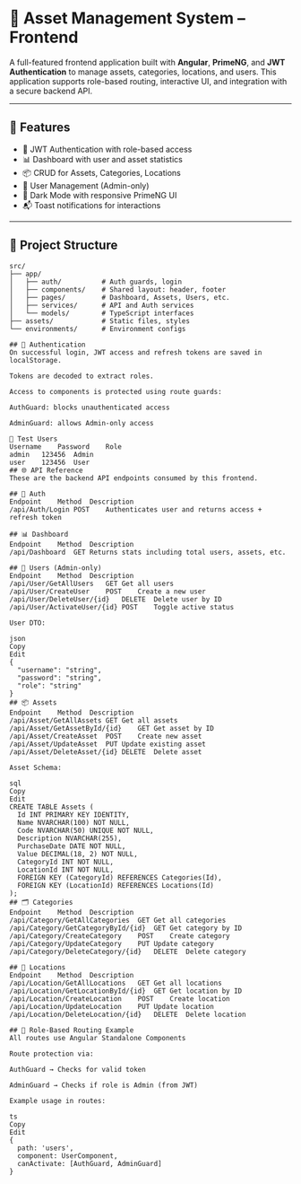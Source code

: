 # 🏢 Asset Management System – Frontend

A full-featured frontend application built with **Angular**, **PrimeNG**, and **JWT Authentication** to manage assets, categories, locations, and users. This application supports role-based routing, interactive UI, and integration with a secure backend API.

---

## 🚀 Features

- 🔐 JWT Authentication with role-based access
- 📊 Dashboard with user and asset statistics
- 📦 CRUD for Assets, Categories, Locations
- 👥 User Management (Admin-only)
- 🌙 Dark Mode with responsive PrimeNG UI
- 📬 Toast notifications for interactions


---

## 📁 Project Structure


```text
src/
├── app/
│   ├── auth/          # Auth guards, login
│   ├── components/    # Shared layout: header, footer
│   ├── pages/         # Dashboard, Assets, Users, etc.
│   ├── services/      # API and Auth services
│   └── models/        # TypeScript interfaces
├── assets/            # Static files, styles
└── environments/      # Environment configs

## 🔐 Authentication
On successful login, JWT access and refresh tokens are saved in localStorage.

Tokens are decoded to extract roles.

Access to components is protected using route guards:

AuthGuard: blocks unauthenticated access

AdminGuard: allows Admin-only access

🧪 Test Users
Username	Password	Role
admin	123456	Admin
user	123456	User
## 🌐 API Reference
These are the backend API endpoints consumed by this frontend.

## 🔐 Auth
Endpoint	Method	Description
/api/Auth/Login	POST	Authenticates user and returns access + refresh token

## 📊 Dashboard
Endpoint	Method	Description
/api/Dashboard	GET	Returns stats including total users, assets, etc.

## 🧑 Users (Admin-only)
Endpoint	Method	Description
/api/User/GetAllUsers	GET	Get all users
/api/User/CreateUser	POST	Create a new user
/api/User/DeleteUser/{id}	DELETE	Delete user by ID
/api/User/ActivateUser/{id}	POST	Toggle active status

User DTO:

json
Copy
Edit
{
  "username": "string",
  "password": "string",
  "role": "string"
}
## 📦 Assets
Endpoint	Method	Description
/api/Asset/GetAllAssets	GET	Get all assets
/api/Asset/GetAssetById/{id}	GET	Get asset by ID
/api/Asset/CreateAsset	POST	Create new asset
/api/Asset/UpdateAsset	PUT	Update existing asset
/api/Asset/DeleteAsset/{id}	DELETE	Delete asset

Asset Schema:

sql
Copy
Edit
CREATE TABLE Assets (
  Id INT PRIMARY KEY IDENTITY,
  Name NVARCHAR(100) NOT NULL,
  Code NVARCHAR(50) UNIQUE NOT NULL,
  Description NVARCHAR(255),
  PurchaseDate DATE NOT NULL,
  Value DECIMAL(18, 2) NOT NULL,
  CategoryId INT NOT NULL,
  LocationId INT NOT NULL,
  FOREIGN KEY (CategoryId) REFERENCES Categories(Id),
  FOREIGN KEY (LocationId) REFERENCES Locations(Id)
);
## 🗂️ Categories
Endpoint	Method	Description
/api/Category/GetAllCategories	GET	Get all categories
/api/Category/GetCategoryById/{id}	GET	Get category by ID
/api/Category/CreateCategory	POST	Create category
/api/Category/UpdateCategory	PUT	Update category
/api/Category/DeleteCategory/{id}	DELETE	Delete category

## 📍 Locations
Endpoint	Method	Description
/api/Location/GetAllLocations	GET	Get all locations
/api/Location/GetLocationById/{id}	GET	Get location by ID
/api/Location/CreateLocation	POST	Create location
/api/Location/UpdateLocation	PUT	Update location
/api/Location/DeleteLocation/{id}	DELETE	Delete location

## 🧠 Role-Based Routing Example
All routes use Angular Standalone Components

Route protection via:

AuthGuard → Checks for valid token

AdminGuard → Checks if role is Admin (from JWT)

Example usage in routes:

ts
Copy
Edit
{
  path: 'users',
  component: UserComponent,
  canActivate: [AuthGuard, AdminGuard]
}
